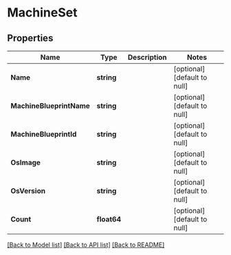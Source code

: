 # MachineSet

## Properties
Name | Type | Description | Notes
------------ | ------------- | ------------- | -------------
**Name** | **string** |  | [optional] [default to null]
**MachineBlueprintName** | **string** |  | [optional] [default to null]
**MachineBlueprintId** | **string** |  | [optional] [default to null]
**OsImage** | **string** |  | [optional] [default to null]
**OsVersion** | **string** |  | [optional] [default to null]
**Count** | **float64** |  | [optional] [default to null]

[[Back to Model list]](../README.md#documentation-for-models) [[Back to API list]](../README.md#documentation-for-api-endpoints) [[Back to README]](../README.md)


